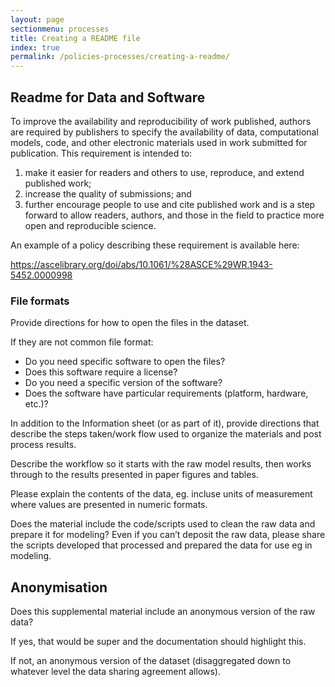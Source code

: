 ```yaml
---
layout: page
sectionmenu: processes
title: Creating a README file
index: true
permalink: /policies-processes/creating-a-readme/
---
```


## Readme for Data and Software 

To improve the availability and reproducibility of work published, authors are required by publishers to specify the availability of data, computational models, code, and other electronic materials used in work submitted for publication. This requirement is intended to:   

1. make it easier for readers and others to use, reproduce, and extend published work;  
2. increase the quality of submissions; and   
3. further encourage people to use and cite published work and is a step forward to allow readers, authors, and those in the field to practice more open and reproducible science.  

An example of a policy describing these requirement is available here:

<https://ascelibrary.org/doi/abs/10.1061/%28ASCE%29WR.1943-5452.0000998>

### File formats

Provide directions for how to open the files in the dataset.

If they are not common file format:

* Do you need specific software to open the files?
* Does this software require a license?
* Do you need a specific version of the software?
* Does the software have particular requirements (platform, hardware, etc.)?

In addition to the Information sheet (or as part of it), provide directions that describe the steps taken/work flow used to organize the materials and post process results.

Describe the workflow so it starts with the raw model results, then works through to the results presented in paper figures and tables.  

Please explain the contents of the data, eg. incluse units of measurement where values are presented in numeric formats.

Does the material include the code/scripts used to clean the raw data and prepare it for modeling? Even if you can’t deposit the raw data, please share the scripts developed that processed and prepared the data for use eg in modeling.

## Anonymisation

Does this supplemental material include an anonymous version of the raw data?   

If yes, that would be super and the documentation should highlight this.   

If not, an anonymous version of the dataset (disaggregated down to whatever level the data sharing agreement allows).   
